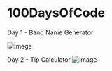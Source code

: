 # 100DaysOfCode



Day 1 - Band Name Generator

![image](https://user-images.githubusercontent.com/76846789/233792522-d6666df8-ca89-4370-b794-9eb977f18add.png)



Day 2 - Tip Calculator
![image](https://user-images.githubusercontent.com/76846789/233793345-2025864b-ff9b-47d2-81fe-4eacc3250652.png)
